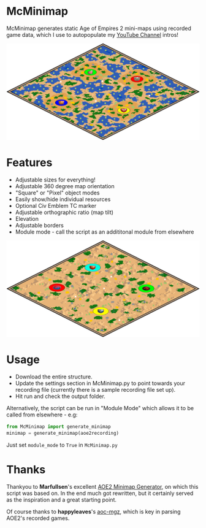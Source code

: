# McMinimap
 
McMinimap generates static Age of Empires 2 mini-maps using recorded game data, which I use to autopopulate my [YouTube Channel](https://www.youtube.com/@buttonbashofficial) intros!

![Minimap example 1](examples/example1.png)

# Features

 - Adjustable sizes for everything!
 - Adjustable 360 degree map orientation
 - "Square" or "Pixel" object modes
 - Easily show/hide individual resources
 - Optional Civ Emblem TC marker
 - Adjustable orthographic ratio (map tilt)
 - Elevation
 - Adjustable borders
 - Module mode - call the script as an addititonal module from elsewhere

![Minimap example 1](examples/example2.png)

# Usage

 - Download the entire structure. 
 - Update the settings section in McMinimap.py to point towards your recording file (currently there is a sample recording file set up).
 - Hit run and check the output folder.

Alternatively, the script can be run in "Module Mode" which allows it to be called  from elsewhere - e.g:

```python
from McMinimap import generate_minimap
minimap = generate_minimap(aoe2recording)
```

Just set ```module_mode``` to ```True``` in ```McMinimap.py```

# Thanks

Thankyou to **Marfullsen**'s excellent [AOE2 Minimap Generator](https://github.com/Marfullsen/AoE2-minimap-generator), on which this script was based on. In the end much got rewritten, but it certainly served as the inspiration and a great starting point.

Of course thanks to **happyleaves**'s [aoc-mgz](https://github.com/happyleavesaoc/aoc-mgz), which is key in parsing AOE2's recorded games.
